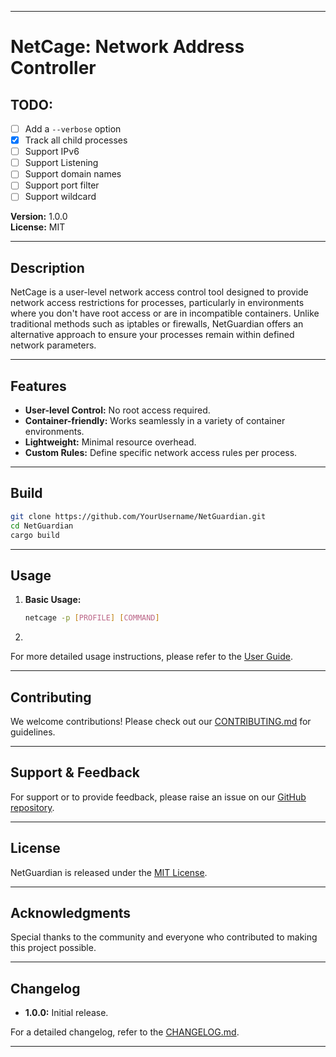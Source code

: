 
---
# NetCage: Network Address Controller


## TODO:
- [ ] Add a `--verbose` option
- [X] Track all child processes
- [ ] Support IPv6
- [ ] Support Listening
- [ ] Support domain names
- [ ] Support port filter
- [ ] Support wildcard

**Version:** 1.0.0  
**License:** MIT

---

## Description

NetCage is a user-level network access control tool designed to provide network access restrictions for processes, particularly in environments where you don't have root access or are in incompatible containers. Unlike traditional methods such as iptables or firewalls, NetGuardian offers an alternative approach to ensure your processes remain within defined network parameters.

---

## Features

- **User-level Control:** No root access required.
- **Container-friendly:** Works seamlessly in a variety of container environments.
- **Lightweight:** Minimal resource overhead.
- **Custom Rules:** Define specific network access rules per process.

---

## Build

```bash
git clone https://github.com/YourUsername/NetGuardian.git
cd NetGuardian
cargo build
```

---

## Usage

1. **Basic Usage:**

    ```bash
    netcage -p [PROFILE] [COMMAND]
    ```

2. 
    ```bash
    
    ```

For more detailed usage instructions, please refer to the [User Guide](link-to-user-guide.md).

---

## Contributing

We welcome contributions! Please check out our [CONTRIBUTING.md](link-to-contributing-guide.md) for guidelines.

---

## Support & Feedback

For support or to provide feedback, please raise an issue on our [GitHub repository](https://github.com/YourUsername/NetGuardian).

---

## License

NetGuardian is released under the [MIT License](link-to-license-file.md).

---

## Acknowledgments

Special thanks to the community and everyone who contributed to making this project possible.

---

## Changelog

- **1.0.0:** Initial release.

For a detailed changelog, refer to the [CHANGELOG.md](link-to-changelog.md).

---

